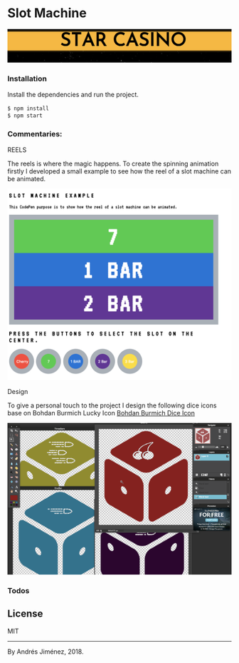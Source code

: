 # Slot Machine

[![N|Solid](./src/assets/img/title.png)]()



### Installation


Install the dependencies and run the project.

```sh
$ npm install 
$ npm start
```


### Commentaries:

REELS

The reels is where the magic happens. To create the spinning animation firstly I developed a small example to see how the reel of a slot machine can be animated. 

[![N|Solid](./src/assets/img/codepen.png)](https://codepen.io/and951/pen/XxNdem?editors=1001)

Design

To give a personal touch to the project I design the following dice icons base on  Bohdan Burmich Lucky Icon [Bohdan Burmich Dice Icon](https://thenounproject.com/icon/224119/)

[![N|Solid](./src/assets/img/design.png)]()


### Todos


License
----

MIT


[//]: # (These are reference links used in the body of this note and get stripped out when the markdown processor does its job. There is no need to format nicely because it shouldn't be seen. Thanks SO - http://stackoverflow.com/questions/4823468/store-comments-in-markdown-syntax)


   [git-repo-url]: <https://github.com/joemccann/dillinger.git>
   [markdown-it]: <https://github.com/markdown-it/markdown-it>
   [node.js]: <http://nodejs.org>

----------
By Andrés Jiménez, 2018.
